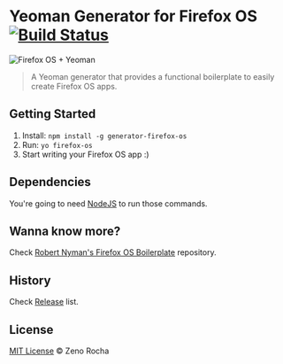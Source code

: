 # Yeoman Generator for Firefox OS [![Build Status](https://secure.travis-ci.org/zenorocha/generator-firefox-os.png?branch=master)](https://travis-ci.org/zenorocha/generator-firefox-os)

![Firefox OS + Yeoman](https://cloud.githubusercontent.com/assets/398893/3528138/1a01e65c-078c-11e4-808b-9ff17b31e4cf.jpg)

> A Yeoman generator that provides a functional boilerplate to easily create Firefox OS apps.

## Getting Started

1. Install: `npm install -g generator-firefox-os`
3. Run: `yo firefox-os`
4. Start writing your Firefox OS app :)

## Dependencies

You're going to need [NodeJS](http://nodejs.org/download/) to run those commands.

## Wanna know more?

Check [Robert Nyman's Firefox OS Boilerplate](https://github.com/robnyman/Firefox-OS-Boilerplate-App) repository.

## History

Check [Release](https://github.com/zenorocha/generator-firefox-os/releases/) list.

## License

[MIT License](http://zenorocha.mit-license.org/) © Zeno Rocha
